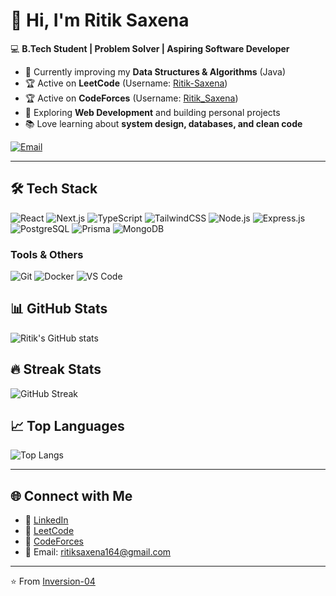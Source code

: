 # 👋 Hi, I'm Ritik Saxena

💻 **B.Tech Student | Problem Solver | Aspiring Software Developer**  

- 🌱 Currently improving my **Data Structures & Algorithms** (Java)  
- 🏆 Active on **LeetCode** (Username: [Ritik-Saxena](https://leetcode.com/u/Ritik-Saxena/))
- 🏆 Active on **CodeForces** (Username: [Ritik_Saxena](https://codeforces.com/profile/Ritik_Saxena))  
- 🚀 Exploring **Web Development** and building personal projects  
- 📚 Love learning about **system design, databases, and clean code**  

<div>
  <a href="mailto:ritiksaxena164@gmail.com">
    <img src="https://img.shields.io/badge/Email-ritiksaxena164@gmail.com-D14836?style=for-the-badge&logo=gmail&logoColor=white" alt="Email" />
  </a>
</div>

---
## 🛠 Tech Stack

<div >

![React](https://img.shields.io/badge/React-20232A?style=for-the-badge&logo=react&logoColor=61DAFB)
![Next.js](https://img.shields.io/badge/Next.js-000000?style=for-the-badge&logo=nextdotjs&logoColor=white)
![TypeScript](https://img.shields.io/badge/TypeScript-%23007ACC.svg?style=for-the-badge&logo=typescript&logoColor=white)
![TailwindCSS](https://img.shields.io/badge/Tailwind_CSS-38B2AC?style=for-the-badge&logo=tailwind-css&logoColor=white)
![Node.js](https://img.shields.io/badge/Node.js-339933?style=for-the-badge&logo=nodedotjs&logoColor=white)
![Express.js](https://img.shields.io/badge/Express.js-000000?style=for-the-badge&logo=express&logoColor=white)
![PostgreSQL](https://img.shields.io/badge/PostgreSQL-%23316192.svg?style=for-the-badge&logo=postgresql&logoColor=white)
![Prisma](https://img.shields.io/badge/Prisma-2D3748?style=for-the-badge&logo=prisma&logoColor=white)
![MongoDB](https://img.shields.io/badge/MongoDB-4EA94B?style=for-the-badge&logo=mongodb&logoColor=white)

### Tools & Others
![Git](https://img.shields.io/badge/Git-F05032?style=for-the-badge&logo=git&logoColor=white)
![Docker](https://img.shields.io/badge/Docker-2CA5E0?style=for-the-badge&logo=docker&logoColor=white)
![VS Code](https://img.shields.io/badge/VS_Code-0078D4?style=for-the-badge&logo=visual%20studio%20code&logoColor=white)

</div>

## 📊 GitHub Stats
![Ritik's GitHub stats](https://github-readme-stats.vercel.app/api?username=Inversion-04&show_icons=true&theme=tokyonight)  

## 🔥 Streak Stats
![GitHub Streak](https://streak-stats.demolab.com?user=Inversion-04&theme=tokyonight&hide_border=true)  

## 📈 Top Languages
![Top Langs](https://github-readme-stats.vercel.app/api/top-langs/?username=Inversion-04&layout=compact&theme=tokyonight)  

---

## 🌐 Connect with Me  
- 💼 [LinkedIn](https://www.linkedin.com/in/ritik-saxena-b548722b5/) 
- 📝 [LeetCode](https://leetcode.com/u/Ritik-Saxena/)
- 📝 [CodeForces](https://codeforces.com/profile/Ritik_Saxena)  
- 📧 Email: ritiksaxena164@gmail.com

---
⭐️ From [Inversion-04](https://github.com/Inversion-04)
